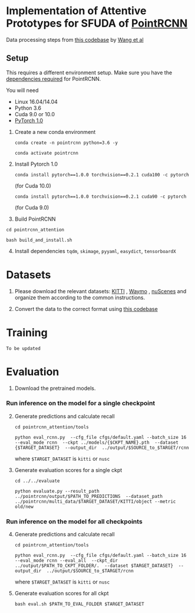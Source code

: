 # Implementation of Attentive Prototypes for SFUDA of [PointRCNN](https://github.com/sshaoshuai/PointRCNN) 

Data processing steps from [this codebase](https://github.com/cxy1997/3D_adapt_auto_driving) by [Wang et al](https://arxiv.org/abs/2005.08139)

## Setup

This requires a different environment setup. Make sure you have the [dependencies required](https://github.com/sshaoshuai/PointRCNN#installation) for PointRCNN.

You will need 

 - Linux 16.04/14.04
 - Python 3.6
 - Cuda 9.0 or 10.0
 - [PyTorch 1.0](https://pytorch.org/get-started/previous-versions/#v100)



1. Create a new conda environment 

   ```
   conda create -n pointrcnn python=3.6 -y
   ```
  
   ```
   conda activate pointrcnn
   ```


2. Install Pytorch 1.0

   ```
   conda install pytorch==1.0.0 torchvision==0.2.1 cuda100 -c pytorch
   ``` 
   (for Cuda 10.0) 

   ```
   conda install pytorch==1.0.0 torchvision==0.2.1 cuda90 -c pytorch
   ``` 
   (for Cuda 9.0)  
  
3. Build PointRCNN

  ```
  cd pointrcnn_attention
  ```

  ```
  bash build_and_install.sh
  ```
  
  
4. Install dependencies `tqdm`, `skimage`, `pyyaml`, `easydict`, `tensorboardX`

# Datasets

1. Please download the relevant datasets: [KITTI](http://www.cvlibs.net/datasets/kitti/eval_object.php?obj_benchmark=3d) , [Waymo](https://waymo.com/intl/en_us/dataset-download-terms/) , [nuScenes](https://www.nuscenes.org/download) and organize them according to the common instructions.

2. Convert the data to the correct format using [this codebase](https://github.com/cxy1997/3D_adapt_auto_driving#training-to-be-updated)


# Training

`To be updated`

# Evaluation

1. Download the pretrained models.



### Run inference on the model for a single checkpoint

2. Generate predictions and calculate recall

   ```
   cd pointrcnn_attention/tools
   ```

   ```
   python eval_rcnn.py  --cfg_file cfgs/default.yaml --batch_size 16  --eval_mode rcnn  --ckpt ../models/{$CKPT_NAME}.pth  --dataset {$TARGET_DATASET}  --output_dir  ../output/$SOURCE_to_$TARGET/rcnn
   ```
   
    where `$TARGET_DATASET` is `kitti` or `nusc`
    
3. Generate evaluation scores for a single ckpt

   ```
   cd ../../evaluate
   ```
   
   ```
   python evaluate.py --result_path ../pointrcnn/output/$PATH_TO_PREDICTIONS  --dataset_path ../pointrcnn/multi_data/$TARGET_DATASET/KITTI/object --metric  old/new
   ```

    
    
 
### Run inference on the model for all checkpoints

4. Generate predictions and calculate recall

   ```
   cd pointrcnn_attention/tools
   ```

   ```
   python eval_rcnn.py  --cfg_file cfgs/default.yaml --batch_size 16  --eval_mode rcnn --eval_all  --ckpt_dir ../output/$PATH_TO_CKPT_FOLDER/.  --dataset $TARGET_DATASET}  --output_dir  ../output/$SOURCE_to_$TARGET/rcnn
   ```
   
    where `$TARGET_DATASET` is `kitti` or `nusc`
    
5. Generate evaluation scores for all ckpt


    ```
    bash eval.sh $PATH_TO_EVAL_FOLDER $TARGET_DATASET
    ```
    
    
 
    
    




